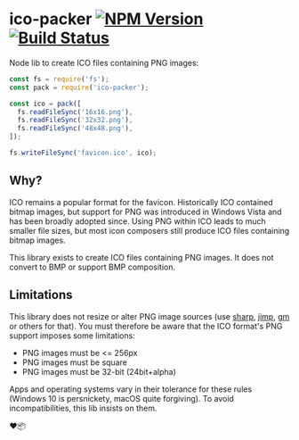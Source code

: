 # ico-packer [![NPM Version](https://img.shields.io/npm/v/ico-packer.svg?style=flat)](https://npmjs.org/package/ico-packer) [![Build Status](https://travis-ci.org/redoPop/ico-packer.svg?branch=master)](https://travis-ci.org/redoPop/ico-packer)
Node lib to create ICO files containing PNG images:
```js
const fs = require('fs');
const pack = require('ico-packer');

const ico = pack([
  fs.readFileSync('16x16.png'),
  fs.readFileSync('32x32.png'),
  fs.readFileSync('48x48.png'),
]);

fs.writeFileSync('favicon.ico', ico);
```

## Why?
ICO remains a popular format for the favicon. Historically ICO contained bitmap images, but support for PNG was introduced in Windows Vista and has been broadly adopted since. Using PNG within ICO leads to much smaller file sizes, but most icon composers still produce ICO files containing bitmap images.

This library exists to create ICO files containing PNG images. It does not convert to BMP or support BMP composition.

## Limitations
This library does not resize or alter PNG image sources (use [sharp](https://www.npmjs.com/package/sharp), [jimp](https://www.npmjs.com/package/jimp), [gm](https://www.npmjs.com/package/gm) or others for that). You must therefore be aware that the ICO format's PNG support imposes some limitations:

* PNG images must be <= 256px
* PNG images must be square
* PNG images must be 32-bit (24bit+alpha)

Apps and operating systems vary in their tolerance for these rules (Windows 10 is persnickety, macOS quite forgiving). To avoid incompatibilities, this lib insists on them.

❤️📦
